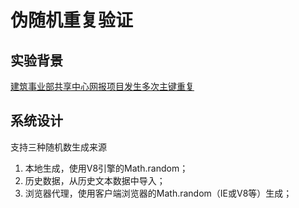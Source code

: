 # 伪随机重复验证

## 实验背景

[建筑事业部共享中心网报项目发生多次主键重复](http://note.youdao.com/noteshare?id=889bc784cbcc9df33bd4b9d2adfe78bb&sub=663A6A08DE03418DA28CA82D6F75C07B)

## 系统设计

支持三种随机数生成来源

1. 本地生成，使用V8引擎的Math.random；
2. 历史数据，从历史文本数据中导入；
3. 浏览器代理，使用客户端浏览器的Math.random（IE或V8等）生成；
